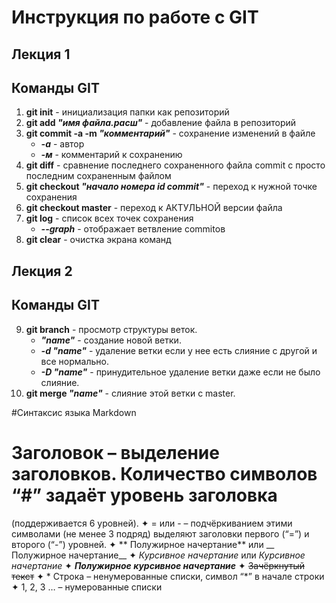 # Инструкция по работе с GIT
## Лекция 1
## Команды GIT

1. **git init** - инициализация папки как репозиторий
2. **git add _"имя файла.расш"_** - добавление файла в репозиторий
3. **git commit -a -m _"комментарий"_** -  сохранение изменений в файле 
    * __*-а*__ - автор
    * __*-м*__ - комментарий к сохранению 
4. **git diff** - сравнение последнего сохраненного файла commit с просто последним сохраненным файлом
5. **git checkout _"начало номера id commit"_** - переход к нужной точке сохранения
6. **git checkout master** - переход к АКТУЛЬНОЙ версии файла
7. **git log** - список всех точек сохранения
    * __*--graph*__ - отображает ветвление commitов
8. **git clear** - очистка экрана команд

## Лекция 2

## Команды GIT

9. **git branch** - просмотр структуры веток.
    * __*"name"*__ - создание новой ветки.
    * __*-d "name"*__ - удаление ветки если у нее есть слияние с другой и все нормально.
    * __*-D "name"*__ - принудительное удаление ветки даже если не было слияние.
10. **git merge _"name"_** - слияние этой ветки с master.






#Синтаксис языка Markdown

# Заголовок – выделение заголовков. Количество символов “#” задаёт уровень заголовка
(поддерживается 6 уровней).
✦ = или - – подчёркиванием этими символами (не менее 3 подряд) выделяют заголовки первого
(“=”) и второго (“-”) уровней.
✦ ** Полужирное начертание** или __ Полужирное начертание__
✦ *Курсивное начертание* или _Курсивное начертание_
✦ ***Полужирное курсивное начертание***
✦ ~~Зачёркнутый текст~~
✦ * Строка – ненумерованные списки, символ “*” в начале строки
✦ 1, 2, 3 … – нумерованные списки



